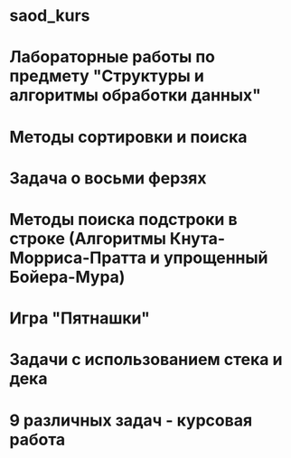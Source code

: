 # saod_kurs
# Лабораторные работы по предмету "Структуры и алгоритмы обработки данных"
# Методы сортировки и поиска
# Задача о восьми ферзях
# Методы поиска подстроки в строке (Алгоритмы Кнута-Морриса-Пратта и упрощенный Бойера-Мура)
# Игра "Пятнашки"
# Задачи с использованием стека и дека
# 9 различных задач - курсовая работа
